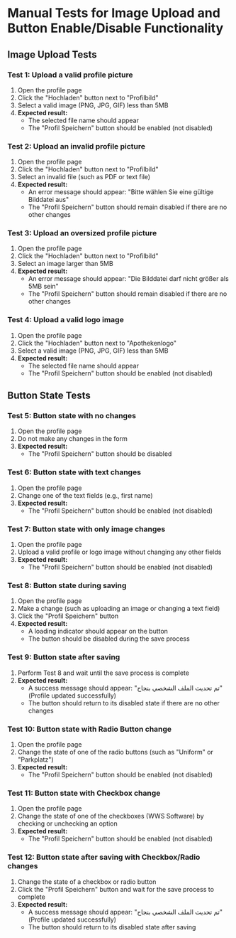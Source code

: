 # Manual Tests for Image Upload and Button Enable/Disable Functionality

## Image Upload Tests

### Test 1: Upload a valid profile picture
1. Open the profile page
2. Click the "Hochladen" button next to "Profilbild"
3. Select a valid image (PNG, JPG, GIF) less than 5MB
4. **Expected result:**
   - The selected file name should appear
   - The "Profil Speichern" button should be enabled (not disabled)

### Test 2: Upload an invalid profile picture
1. Open the profile page
2. Click the "Hochladen" button next to "Profilbild"
3. Select an invalid file (such as PDF or text file)
4. **Expected result:**
   - An error message should appear: "Bitte wählen Sie eine gültige Bilddatei aus"
   - The "Profil Speichern" button should remain disabled if there are no other changes

### Test 3: Upload an oversized profile picture
1. Open the profile page
2. Click the "Hochladen" button next to "Profilbild"
3. Select an image larger than 5MB
4. **Expected result:**
   - An error message should appear: "Die Bilddatei darf nicht größer als 5MB sein"
   - The "Profil Speichern" button should remain disabled if there are no other changes

### Test 4: Upload a valid logo image
1. Open the profile page
2. Click the "Hochladen" button next to "Apothekenlogo"
3. Select a valid image (PNG, JPG, GIF) less than 5MB
4. **Expected result:**
   - The selected file name should appear
   - The "Profil Speichern" button should be enabled (not disabled)

## Button State Tests

### Test 5: Button state with no changes
1. Open the profile page
2. Do not make any changes in the form
3. **Expected result:**
   - The "Profil Speichern" button should be disabled

### Test 6: Button state with text changes
1. Open the profile page
2. Change one of the text fields (e.g., first name)
3. **Expected result:**
   - The "Profil Speichern" button should be enabled (not disabled)

### Test 7: Button state with only image changes
1. Open the profile page
2. Upload a valid profile or logo image without changing any other fields
3. **Expected result:**
   - The "Profil Speichern" button should be enabled (not disabled)

### Test 8: Button state during saving
1. Open the profile page
2. Make a change (such as uploading an image or changing a text field)
3. Click the "Profil Speichern" button
4. **Expected result:**
   - A loading indicator should appear on the button
   - The button should be disabled during the save process

### Test 9: Button state after saving
1. Perform Test 8 and wait until the save process is complete
2. **Expected result:**
   - A success message should appear: "تم تحديث الملف الشخصي بنجاح" (Profile updated successfully)
   - The button should return to its disabled state if there are no other changes

### Test 10: Button state with Radio Button change
1. Open the profile page
2. Change the state of one of the radio buttons (such as "Uniform" or "Parkplatz")
3. **Expected result:**
   - The "Profil Speichern" button should be enabled (not disabled)

### Test 11: Button state with Checkbox change
1. Open the profile page
2. Change the state of one of the checkboxes (WWS Software) by checking or unchecking an option
3. **Expected result:**
   - The "Profil Speichern" button should be enabled (not disabled)

### Test 12: Button state after saving with Checkbox/Radio changes
1. Change the state of a checkbox or radio button
2. Click the "Profil Speichern" button and wait for the save process to complete
3. **Expected result:**
   - A success message should appear: "تم تحديث الملف الشخصي بنجاح" (Profile updated successfully)
   - The button should return to its disabled state after saving 